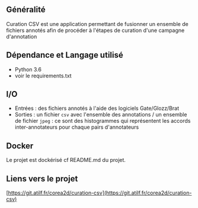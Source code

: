## Généralité
Curation CSV est une application permettant de fusionner un ensemble de fichiers annotés afin de procéder à l'étapes de curation d'une campagne d'annotation  

## Dépendance et Langage utilisé
- Python 3.6
- voir le requirements.txt

## I/O

- Entrées : des fichiers annotés à l'aide des logiciels Gate/Glozz/Brat
- Sorties : un fichier `csv` avec l'ensemble des annotations / un ensemble de fichier `jpeg` : ce sont des histogrammes qui représentent 
les accords inter-annotateurs pour chaque pairs d'annotateurs

## Docker
Le projet est dockérisé cf README.md du projet.

## Liens vers le projet
[https://git.atilf.fr/corea2d/curation-csv](https://git.atilf.fr/corea2d/curation-csv)